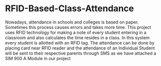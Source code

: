 # RFID-Based-Class-Attendance
Nowadays, attendance in schools and colleges is based on paper. Sometimes this process causes errors and takes more time.  This project uses RFID technology for making a note of every student entering in a classroom and also calculates the time resides in a class.  In this system every student is allotted with an RFID tag. The attendance can be done by placing card near RFID reader and the attendance of an Individual Student will be sent to their respective parents through SMS as we have attached a SIM 900 A Module in our project
